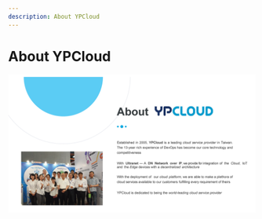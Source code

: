 ```yaml
---
description: About YPCloud
---
```


# About YPCloud

![](.gitbook/assets/ultranetv1.2_page_37m.png)

